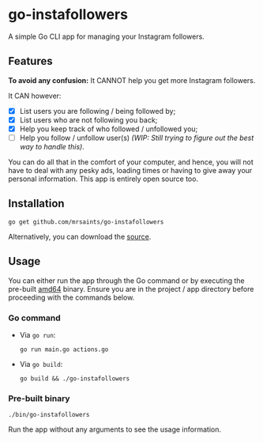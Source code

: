 # go-instafollowers

A simple Go CLI app for managing your Instagram followers.


## Features

**To avoid any confusion:** It CANNOT help you get more Instagram followers.

It CAN however:

- [x] List users you are following / being followed by;
- [x] List users who are not following you back;
- [x] Help you keep track of who followed / unfollowed you;
- [ ] Help you follow / unfollow user(s) _(WIP: Still trying to figure out the best way to handle this)_.

You can do all that in the comfort of your computer, and hence, you will not have to deal with any pesky ads, loading times or having to give away your personal information. This app is entirely open source too.


## Installation

```shell
go get github.com/mrsaints/go-instafollowers
```

Alternatively, you can download the [source][].


## Usage

You can either run the app through the Go command or by executing the pre-built [amd64][] binary. Ensure you are in the project / app directory before proceeding with the commands below.

### Go command

- Via `go run`:

    ```shell
    go run main.go actions.go
    ```

- Via `go build`:

    ```shell
    go build && ./go-instafollowers
    ```

### Pre-built binary

```
./bin/go-instafollowers
```

Run the app without any arguments to see the usage information.


[source]: https://github.com/MrSaints/go-steamwebapi/archive/master.zip
[amd64]: https://github.com/MrSaints/go-instafollowers/tree/master/bin
